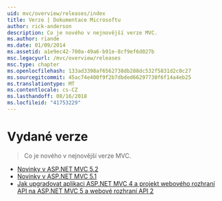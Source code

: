 ```yaml
---
uid: mvc/overview/releases/index
title: Verze | Dokumentace Microsoftu
author: rick-anderson
description: Co je nového v nejnovější verze MVC.
ms.author: riande
ms.date: 01/09/2014
ms.assetid: a1e9ec42-700a-49a6-b91e-8cf9ef6d027b
msc.legacyurl: /mvc/overview/releases
msc.type: chapter
ms.openlocfilehash: 133ad3398af6562738db288dc532f5831d2c0c27
ms.sourcegitcommit: 45ac74e400f9f2b7dbded66297730f6f14a4eb25
ms.translationtype: MT
ms.contentlocale: cs-CZ
ms.lasthandoff: 08/16/2018
ms.locfileid: "41753229"
---
```

<a name="releases"></a>Vydané verze
====================
> Co je nového v nejnovější verze MVC.


- [Novinky v ASP.NET MVC 5.2](whats-new-in-aspnet-mvc-52.md)
- [Novinky v ASP.NET MVC 5.1](mvc51-release-notes.md)
- [Jak upgradovat aplikaci ASP.NET MVC 4 a projekt webového rozhraní API na ASP.NET MVC 5 a webové rozhraní API 2](how-to-upgrade-an-aspnet-mvc-4-and-web-api-project-to-aspnet-mvc-5-and-web-api-2.md)
